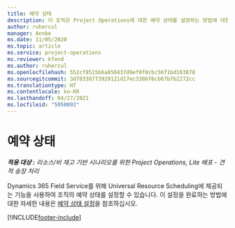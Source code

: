 ```yaml
---
title: 예약 상태
description: 이 토픽은 Project Operations에 대한 예약 상태를 설정하는 방법에 대한 정보 링크를 제공합니다.
author: ruhercul
manager: Annbe
ms.date: 11/05/2020
ms.topic: article
ms.service: project-operations
ms.reviewer: kfend
ms.author: ruhercul
ms.openlocfilehash: 552cf8515b6a858437d9ef0f0cbc56f1bd103878
ms.sourcegitcommit: 3d78338773929121d17ec3386f6cb67bfb2272cc
ms.translationtype: HT
ms.contentlocale: ko-KR
ms.lasthandoff: 04/27/2021
ms.locfileid: "5950092"
---
```

# <a name="booking-statuses"></a>예약 상태

_**적용 대상 :** 리소스/비 재고 기반 시나리오를 위한 Project Operations, Lite 배포 - 견적 송장 처리_

Dynamics 365 Field Service를 위해 Universal Resource Scheduling에 제공되는 기능을 사용하여 조직의 예약 상태를 설정할 수 있습니다. 이 설정을 완료하는 방법에 대한 자세한 내용은 [예약 상태 설정](/dynamics365/field-service/set-up-booking-statuses)을 참조하십시오.


[!INCLUDE[footer-include](../includes/footer-banner.md)]